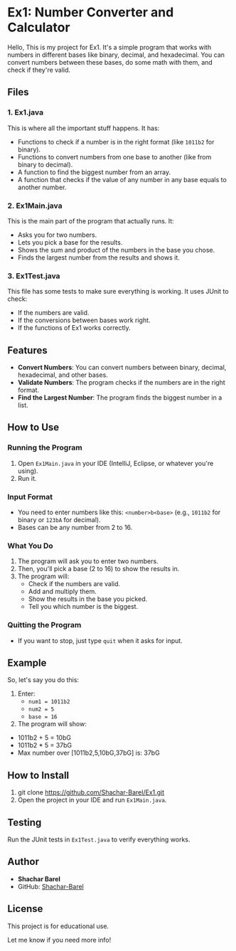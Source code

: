 # Ex1: Number Converter and Calculator

Hello, This is my project for Ex1. It's a simple program that works with numbers in different bases like binary, decimal, and hexadecimal. You can convert numbers between these bases, do some math with them, and check if they're valid.

## Files

### 1. **Ex1.java**
This is where all the important stuff happens. It has:
- Functions to check if a number is in the right format (like `1011b2` for binary).
- Functions to convert numbers from one base to another (like from binary to decimal).
- A function to find the biggest number from an array.
- A function that checks if the value of any number in any base equals to another number.

### 2. **Ex1Main.java**
This is the main part of the program that actually runs. It:
- Asks you for two numbers.
- Lets you pick a base for the results.
- Shows the sum and product of the numbers in the base you chose.
- Finds the largest number from the results and shows it.

### 3. **Ex1Test.java**
This file has some tests to make sure everything is working. It uses JUnit to check:
- If the numbers are valid.
- If the conversions between bases work right.
- If the functions of Ex1 works correctly.

## Features
- **Convert Numbers**: You can convert numbers between binary, decimal, hexadecimal, and other bases.
- **Validate Numbers**: The program checks if the numbers are in the right format.
- **Find the Largest Number**: The program finds the biggest number in a list.

## How to Use

### Running the Program
1. Open `Ex1Main.java` in your IDE (IntelliJ, Eclipse, or whatever you're using).
2. Run it.

### Input Format
- You need to enter numbers like this: `<number>b<base>` (e.g., `1011b2` for binary or `123bA` for decimal).
- Bases can be any number from 2 to 16.

### What You Do
1. The program will ask you to enter two numbers.
2. Then, you'll pick a base (2 to 16) to show the results in.
3. The program will:
   - Check if the numbers are valid.
   - Add and multiply them.
   - Show the results in the base you picked.
   - Tell you which number is the biggest.

### Quitting the Program
- If you want to stop, just type `quit` when it asks for input.

## Example
So, let's say you do this:
1. Enter:
   - `num1 = 1011b2`
   - `num2 = 5`
   - `base = 16`
2. The program will show:
  - 1011b2 + 5 = 10bG
  - 1011b2 * 5 = 37bG
  - Max number over [1011b2,5,10bG,37bG] is: 37bG

## How to Install
1. git clone https://github.com/Shachar-Barel/Ex1.git
2. Open the project in your IDE and run `Ex1Main.java`.

## Testing
Run the JUnit tests in `Ex1Test.java` to verify everything works.

## Author
- **Shachar Barel**  
- GitHub: [Shachar-Barel](https://github.com/Shachar-Barel/Ex1)

## License
This project is for educational use.

Let me know if you need more info!
